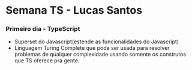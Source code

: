# Semana TS - Lucas Santos

### Primeiro dia - TypeScript

- Superset do Javascript(estende as funcionalidades do Javascript)
- Linguagem Turing Complete que pode ser usada para resolver problemas de qualquer complexidade usando somente os construtos que TS oferece pra gente.